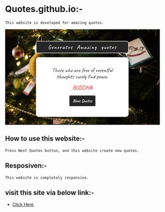 # Quotes.github.io:-
    This website is developed for amazing quotes.
![This is a sample image](/img/Quotes.png)
## How to use this website:- 
    Press Next Quotes button, and this website create new quotes.
## Resposiven:- 
    This website is completely responsive.

## visit this site via below link:-
* [Click Here][ce].

   [ce]: <https://kumarharsh2001.github.io/Quotes.github.io/>